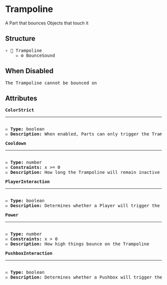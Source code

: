 # Trampoline

A Part that bounces Objects that touch it

## Structure
<pre>
▿ 🔲 Trampoline
    ▫️ ⚙️ BounceSound
</pre>

## When Disabled
<pre>
The Trampoline cannot be bounced on
</pre>

## Attributes
<pre>
<b>ColorStrict</b>  
<hr>
▫️ <b>Type:</b> boolean  
▫️ <b>Description:</b> When enabled, Parts can only trigger the Trampoline when they match the color of the Trampoline. However, Parts that belong to the player are exempt from this rule 
</pre>

<pre>
<b>Cooldown</b>  
<hr>
▫️ <b>Type:</b> number  
▫️ <b>Constraints:</b> x >= 0  
▫️ <b>Description:</b> How long the Trampoline will remain inactive after being activated
</pre>

<pre>
<b>PlayerInteraction</b>  
<hr>
▫️ <b>Type:</b> boolean  
▫️ <b>Description:</b> Determines whether a Player will trigger the Trampoline  
</pre>

<pre>
<b>Power</b>  
<hr>
▫️ <b>Type:</b> number  
▫️ <b>Constraints:</b> x > 0  
▫️ <b>Description:</b> How high things bounce on the Trampoline
</pre>

<pre>
<b>PushboxInteraction</b>  
<hr>
▫️ <b>Type:</b> boolean  
▫️ <b>Description:</b> Determines whether a Pushbox will trigger the Trampoline
</pre>
